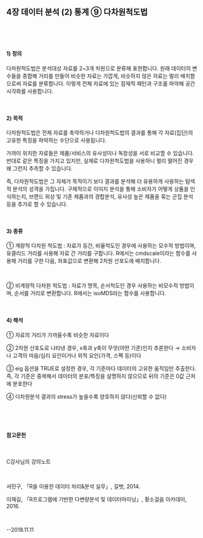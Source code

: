 ## 4장 데이터 분석 (2) 통계 ⑨ 다차원척도법

​

​     

#### 1) 정의

다차원척도법은 분석대상 자료를 2~3개 차원으로 분류해 표현합니다. 원래 데이터의 변수들을 종합해 거리를 만들어 비슷한 자료는 가깝게, 비슷하지 않은 자료는 멀리 배치함으로써 자료를 분류합니다. 이렇게 전체 자료에 있는 잠재적 패턴과 구조를 파악해 공간 시각화를 사용합니다.

​     

#### 2) 목적

다차원척도법은 전체 자료를 축약하거나 다차원척도법의 결과를 통해 각 자료(집단)의 고유한 특징을 파악하는 수단으로 사용됩니다.

가까이 위치한 자료들은 제품/서비스의 유사성이나 독창성을 서로 비교할 수 있습니다. 반대로 같은 특징을 가지고 있지만, 실제로 다차원척도법을 사용하니 멀리 떨어진 경우 왜 그런지 추측할 수 있습니다.

즉, 다차원척도법은 그 자체가 목적이기 보다 결과를 분석해 더 유용하게 사용하는 탐색적 분석의 성격을 가집니다. 구체적으로 이미지 분석을 통해 소비자가 어떻게 상품을 인식하는지, 브랜드 위상 및 기존 제품과의 경합분석, 유사성 높은 제품을 묶는 군집 분석 등을 추가로 할 수 있습니다.

​     

#### 3) 종류

① 계량적 다차원 척도법 : 자료가 등간, 비율척도인 경우에 사용하는 모수적 방법이며, 유클리드 거리를 사용해 자료 간 거리를 구합니다. R에서는 cmdscale이라는 함수를 사용해 거리를 구한 다음, 좌표값으로 변환해 2차원 산포도에 배치합니다.

​     

② 비계량적 다차원 척도법 : 자료가 명목, 순서척도인 경우 사용하는 비모수적 방법이며, 순서를 거리로 변환합니다. R에서는 isoMDS라는 함수를 사용합니다.

​     

#### 4) 해석

① 자료의 거리가 가까울수록 비슷한 자료이다

② 2차원 산포도로 나타낸 경우, x축과 y축이 무엇(어떤 기준)인지 추론한다 → 소비자나 고객의 마음/심리 요인이거나 외적 요인(가격, 스펙 등)이다

③ eig 옵션을 TRUE로 설정한 경우, 각 기준마다 데이터의 고유한 움직임만 추출한다. 즉, 각 기준은 중복해서 데이터의 분포/특징을 설명하지 않으므로 뒤의 기준은 0값 근처에 분포한다

④ 다차원분석 결과의 stress가 높을수록 양호하지 않다(신뢰할 수 없다)

​     

​     

#### 참고문헌

​     

C강사님의 강의노트

​     

서민구, 「R을 이용한 데이터 처리&분석 실무」, 길벗, 2014.

이재길, 「R프로그램에 기반한 다변량분석 및 데이터마이닝」, 황소걸음 아카데미, 2016.

​

--2018.11.11